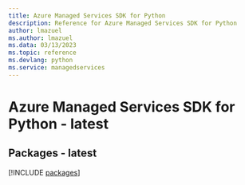```yaml
---
title: Azure Managed Services SDK for Python
description: Reference for Azure Managed Services SDK for Python
author: lmazuel
ms.author: lmazuel
ms.data: 03/13/2023
ms.topic: reference
ms.devlang: python
ms.service: managedservices
---
```

# Azure Managed Services SDK for Python - latest
## Packages - latest
[!INCLUDE [packages](managed-services-index.md)]